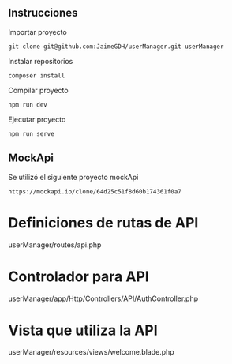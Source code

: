 ## Instrucciones

Importar proyecto
```
git clone git@github.com:JaimeGDH/userManager.git userManager
```

Instalar repositorios
```
composer install
```

Compilar proyecto
```
npm run dev
```

Ejecutar proyecto
```
npm run serve
```

## MockApi

Se utilizó el siguiente proyecto mockApi
```
https://mockapi.io/clone/64d25c51f8d60b174361f0a7
```

# Definiciones de rutas de API
userManager/routes/api.php

# Controlador para API
userManager/app/Http/Controllers/API/AuthController.php

# Vista que utiliza la API
userManager/resources/views/welcome.blade.php


